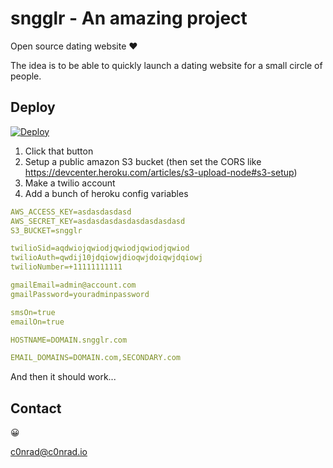 sngglr - An amazing project
======

Open source dating website ♥

The idea is to be able to quickly launch a dating website for a small circle of people.

## Deploy


[![Deploy](https://www.herokucdn.com/deploy/button.png)](https://heroku.com/deploy?template=https://github.com/c0nrad/sngglr)

1. Click that button
1. Setup a public amazon S3 bucket (then set the CORS like https://devcenter.heroku.com/articles/s3-upload-node#s3-setup)
1. Make a twilio account
3. Add a bunch of heroku config variables

```yaml
AWS_ACCESS_KEY=asdasdasdasd
AWS_SECRET_KEY=asdasdasdasdasdasdasdasd
S3_BUCKET=sngglr

twilioSid=aqdwiojqwiodjqwiodjqwiodjqwiod
twilioAuth=qwdij10jdqiowjdioqwjdoiqwjdqiowj
twilioNumber=+11111111111

gmailEmail=admin@account.com
gmailPassword=youradminpassword

smsOn=true
emailOn=true

HOSTNAME=DOMAIN.sngglr.com

EMAIL_DOMAINS=DOMAIN.com,SECONDARY.com
```

And then it should work...

## Contact

😀

c0nrad@c0nrad.io
